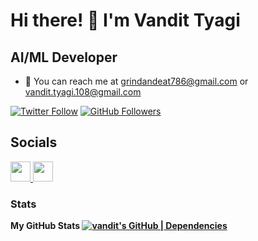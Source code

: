 # Hi there! 👋 I'm Vandit Tyagi

## AI/ML Developer

- 📧 You can reach me at [grindandeat786@gmail.com](mailto:grindandeat786@gmail.com) or [vandit.tyagi.108@gmail.com](mailto:vandit.tyagi.108@gmail.com)

[![Twitter Follow](https://img.shields.io/twitter/follow/grindeat1?logo=twitter&style=for-the-badge&color=0891b2&labelColor=1c1917)](https://twitter.com/grindeat1)
[![GitHub Followers](https://img.shields.io/github/followers/vandit98?logo=github&style=for-the-badge&color=0891b2&labelColor=1c1917)](https://www.github.com/vandit98)

## Socials

<p align="left">
  <a href="https://www.linkedin.com/in/vandit-tyagi/" target="_blank" rel="noreferrer">
    <img src="https://raw.githubusercontent.com/danielcranney/readme-generator/main/public/icons/socials/linkedin.svg" width="32" height="32" />
  </a>
  <a href="https://www.twitter.com/grindeat1" target="_blank" rel="noreferrer">
    <img src="https://raw.githubusercontent.com/danielcranney/readme-generator/main/public/icons/socials/twitter.svg" width="32" height="32" />
  </a>
</p>

### Stats

<b>My GitHub Stats
[![vandit's GitHub | Dependencies](https://stats.quine.sh/vandit/dependencies?theme=dark)](https://quine.sh?utm_source=widgets&utm_campaign=vandit)
</b>
